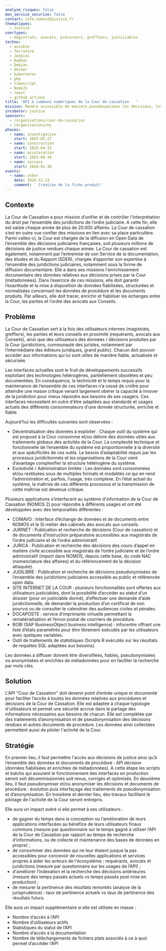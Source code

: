 ```yaml
---
analyse_risques: false
mon_service_securise: false
contact: info.nomos2@justice.fr
thematiques:
  - Justice
usertypes:
  - magistrats, avocats, procureurs, greffiers, justiciables
techno:
  - ansible
  - Terraform
  - Jenkins
  - Redhat
  - Debian
  - docker
  - kubernetes
  - php
  - timescript
  - NodeJS
  - react
  - github actions
title: 'API & communs numériques de la Cour de cassation   '
mission: Rendre accessible de manière pseudonymisées les décisions, les rapports, les documents des procédures de la Cour de Cassation pour faciliter la prise en compte de la jurisprudence pour les magistrats, les avocats, les procureurs, les greffiers, les justiciables. Visualiser les données pour permettre le pilotage des activités de la Cour de Cassation.
incubator: justice
sponsors:
  - /organisations/cour-de-cassation
  - /organisations/mj
phases:
  - name: investigation
    start: 2025-01-27
  - name: construction
    start: 2025-04-15
  - name: acceleration
    start: 2025-09-30
  - name: success
    start: 2026-01-30
events:
  - name: other
    date: 2024-12-23
    comment: ' Création de la fiche produit'
---
```

## Contexte

La Cour de Cassation a pour mission d’unifier et de contrôler l'interprétation du droit par l’ensemble des juridictions de l’ordre judiciaire. A cette fin, elle est saisie chaque année de plus de 20.000 affaires. La Cour de cassation s’est en outre vue confier des missions en lien avec sa place particulière. Parmi celles-ci, la Cour est chargée de la diffusion en Open Data de l’ensemble des décisions judiciaires françaises, soit plusieurs millions de décisions de justice rendues chaque année. La Cour de cassation est également, notamment par l’entremise de son Service de la documentation, des études et du Rapport (SDER), chargée d’apporter son expertise à l’ensemble des juridictions judiciaires, notamment sous la forme de diffusion documentaire.
Elle a dans ses missions l'enrichissement documentaire des données relatives aux décisions prises par la Cour (métadonnées).
Dans l’exercice de ces missions, elle doit garantir l’exactitude et la mise à disposition de données fiabilisées, structurées et normalisées concernant les données de procédure et les documents produits. Par ailleurs, elle doit tracer, enrichir et fiabiliser les échanges entre la Cour, les parties et l’ordre des avocats aux Conseils.


## Problème

La Cour de Cassation sert à la fois des utilisateurs internes (magistrats, greffiers), les parties et leurs conseils en proximité (requérants, avocats aux Conseils), ainsi que des utilisateurs des données / décisions produites par la Cour (juridictions, communauté des juristes, notamment par l’intermédiaire des éditeurs juridiques, grand public). Chacun doit pouvoir accéder aux informations qui lui sont utiles de manière fiable, actualisée et sécurisée. 

Les interfaces actuelles sont le fruit de développements successifs exploitant des technologies hétérogènes, partiellement obsolètes et peu documentées. En conséquence, la technicité et le temps requis pour la maintenance de l’ensemble de ces interfaces n’a cessé de croître pour atteindre une masse critique venant largement obérer la capacité à innover de la juridiction pour mieux répondre aux besoins de ses usagers. Ces interfaces nécessitent en outre d'être adaptées aux standards et usages actuels des différents consommateurs d'une donnée structurée, enrichie et fiable.

Aujourd'hui les difficultés suivantes sont observées :
* Décentralisation des données à exploiter :
Chaque outil du système qui est proposé à la Cour consomme et/ou délivre des données utiles aux traitements globaux des activités de la Cour. La complexité technique et fonctionnelle de l’ensemble du système est proportionnelle à la diversité et aux spécificités de ces outils. Le besoin d’adaptabilité requis par les processus juridictionnels et les organisations de la Cour vient d’avantage complexifier la structure hétérogène du système.
* Evolutivité / Administration limitée :
Les données sont consommées et/ou restituées sous de multiples formats et modalités ce qui en rend l’administration et, parfois, l’usage, très complexe. En l’état actuel du système, la maîtrise de ces différents processus et la transmission de cette maîtrise est devenue critique.

Plusieurs applications s’interfacent au système d'information de la Cour de Cassation (NOMOS 2) pour répondre à différents usages et ont été développées avec des temporalités différentes :
* COMAVO : Interface d’échange de données et de documents entre NOMOS et le SI métier des cabinets des avocats aux conseils.
* JURINET : Publication et recherche de décisions (Cour de cassation) et de documents d’instruction préparatoire accessibles aux magistrats de l’ordre judiciaire et de l’ordre administratif.
* JURICA : Publication et recherche des décisions des cours d’appel en matière civile accessible aux magistrats de l’ordre judiciaire et de l’ordre administratif (import dans NOMOS, depuis cette base, du code NAC (nomenclature des affaires) et du référencement de la décision attaquée).
* JUDILIBRE : Publication et recherche de décisions pseudonymisées de l’ensemble des juridictions judiciaires accessible au public et référencée open data.
* SITE INTERNET DE LA COUR : plusieurs fonctionnalités sont offertes aux utilisateurs justiciables, dont la possibilité d’accéder au statut d’un dossier (pour un justiciable donné), d’effectuer une demande d’aide juridictionnelle, de demander la production d’un certificat de non pourvoi ou de consulter le calendrier des audiences civiles et pénales.
* DOCAPOSTE : service d’imprimante virtuelle permettant la rematérialisation et l’envoi postal de courriers de procédure.
* BOBI (SAP BusinessObject business intelligence) : infocentre offrant une liste d’états paramétrés pour être librement exécutés par les utilisateurs avec quelques variables.
* Outil de traitements de statistiques (Scripts R exécutés sur les résultats de requêtes SQL adaptées aux besoins).

Les données à diffuser doivent être diversifiées, fiables, pseudonymisées ou anonymisées et enrichies de métadonnées pour en faciliter la recherche par mots clés. 


## Solution

L'API "Cour de Cassation" doit devenir point d’entrée unique et documenté pour faciliter l’accès à toutes les données relatives aux procédures et décisions de la Cour de Cassation. Elle est adaptée à chaque typologie d'utilisateurs et permet une sécurité accrue dans le partage des informations nécessaires aux besoins de chacun.
Elle est complétée par des traitements d’anonymisation et de pseudonymisation des décisions rendues et autres documents de procédure. 
Les données ainsi collectées permettent aussi de piloter l'activité de la Cour.



## Stratégie

En premier lieu, il faut permettre l'accès aux décisions de justice ainsi qu’à l’ensemble des données et documents de procédure : API décision (données fiabilisées et enrichies de métadonnées). A cette étape les scripts et batchs qui assurent le fonctionnement des interfaces en production seront soit décommissionnés soit revus, corrigés et optimisés. 
En deuxième lieu, il faut pseudonymiser et/ou anonymiser les décisions et documents de procédure : évolution puis interfaçage des traitements de pseudonymisation et d’anonymisation.
En troisième et dernier lieu, des travaux facilitant le pilotage de l'activité de la Cour seront entrepris. 

Elle aura un impact avéré si elle permet à ses utilisateurs :
* de gagner du temps dans la conception ou l’amélioration de leurs applications interfacées au bénéfice de leurs utilisateurs finaux communs (mesure par questionnaire sur le temps gagné à utiliser l’API de la Cour de Cassation par rapport au temps de recherche d’informations, ou de collecte et maintenance des bases de données en propre) ;
* de consommer des données qui ne leur étaient jusque la pas accessibles pour concevoir de nouvelles applications et services propres à aider les acteurs de l'écosystème : requérants, avocats et juridictions (mesure par questionnaire sur les usages de l’API) ;
* d'améliorer l’indexation et la recherche des décisions antérieures (mesure des temps passés actuels vs temps passés post mise en production) ;
* de mesurer la pertinence des résultats remontés (analyse de la jurisprudence) : taux de pertinence actuels vs taux de pertinence des résultats futurs.

Elle aura un impact supplémentaire si elle est utilisée en masse :
* Nombre d’accès à l’API
* Nombre d’utilisateurs actifs
* Statistiques du statut de l’API
* Nombre d’accès à la documentation
* Nombre de téléchargements de fichiers plats associés à ce à quoi permet d’accéder l’API

